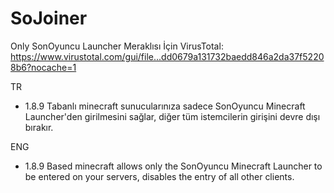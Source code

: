 # SoJoiner
Only SonOyuncu Launcher
Meraklısı İçin VirusTotal: https://www.virustotal.com/gui/file...dd0679a131732baedd846a2da37f52208b6?nocache=1

TR

* 1.8.9 Tabanlı minecraft sunucularınıza sadece SonOyuncu Minecraft Launcher'den girilmesini sağlar, diğer tüm istemcilerin girişini devre dışı bırakır.

ENG

* 1.8.9 Based minecraft allows only the SonOyuncu Minecraft Launcher to be entered on your servers, disables the entry of all other clients.

